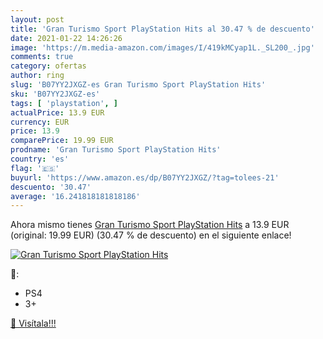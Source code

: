 ```yaml
---
layout: post
title: 'Gran Turismo Sport PlayStation Hits al 30.47 % de descuento'
date: 2021-01-22 14:26:26
image: 'https://m.media-amazon.com/images/I/419kMCyap1L._SL200_.jpg'
comments: true
category: ofertas
author: ring
slug: 'B07YY2JXGZ-es Gran Turismo Sport PlayStation Hits'
sku: 'B07YY2JXGZ-es'
tags: [ 'playstation', ]
actualPrice: 13.9 EUR
currency: EUR
price: 13.9
comparePrice: 19.99 EUR
prodname: 'Gran Turismo Sport PlayStation Hits'
country: 'es'
flag: '🇪🇸'
buyurl: 'https://www.amazon.es/dp/B07YY2JXGZ/?tag=tolees-21'
descuento: '30.47'
average: '16.241818181818186'
---
```


Ahora mismo tienes [Gran Turismo Sport PlayStation Hits](https://www.amazon.es/dp/B07YY2JXGZ/?tag=tolees-21) a 13.9 EUR (original: 19.99 EUR) (30.47 %  de descuento) en el siguiente enlace!

[![Gran Turismo Sport PlayStation Hits](https://m.media-amazon.com/images/I/419kMCyap1L._SL200_.jpg)](https://www.amazon.es/dp/B07YY2JXGZ/?tag=tolees-21)

🔎:

- PS4
- 3+

[🛒 Visítala!!!](https://www.amazon.es/dp/B07YY2JXGZ/?tag=tolees-21)
